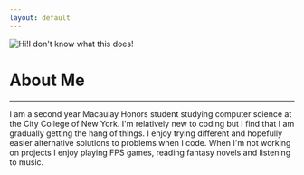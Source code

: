 ```yaml
---
layout: default
---
```


![Hi!I don't know what this does!](https://avatars0.githubusercontent.com/u/14955890?v=3&s=460)

# About Me
---


I am a second year Macaulay Honors student studying computer science at
the City College of New York. I'm relatively new to coding but I find
that I am gradually getting the hang of things. I enjoy trying different
and hopefully easier alternative solutions to problems when I code. When I'm not
working on projects I enjoy playing FPS games, reading fantasy novels
and listening to music. 


